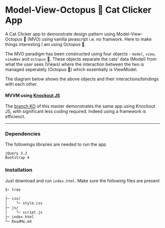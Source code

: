 # Model-View-Octopus :octopus: Cat Clicker App

A Cat Clicker app to demonstrate design pattern using Model-View-Octopus :octopus: (MVO) using vanilla javascript i.e. no framwork. Here to make things interesting I am using Octopus :octopus:.

The MVO paradigm has been constructed using four objects - `model`, `view`, `viewNav` and `octopus` :octopus:. These  objects separate the cats' data (Model) from what the user sees (Views) where the interaction between the two is managed seperately (Octopus :octopus:) which essentially is ViewModel.

The diagram below shows the above objects and their interactions/bindings with each other.

#### MVVM using [Knockout JS](http://knockoutjs.com/)
The [branch KO]() of this master demonstrates the same app using Knockout JS, with significant less coding required. Indeed using a framework is efficienct.

***
### Dependencies
The followings libraries are needed to run the app
```
jQuery 3.2
Bootstrap 4
```

### Installation
Just download and run `index.html`. Make sure the following files are present
```bash
$> tree
.
├─ css/
│    └─ style.css
├─ js/
│    └─ script.js
├─ index.html
└─ ReadMe.md
```